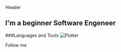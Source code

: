 Header

## I'm a beginner Software Engeneer

###Languages and Tools
![Flutter](https://img.shields.io/badge/-Jira-blue-stylefor-the-badge)

Follow me
